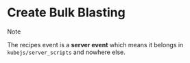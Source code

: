 # Create Bulk Blasting

> [!NOTE]
> The recipes event is a **server event** which means it belongs in `kubejs/server_scripts` and nowhere else.